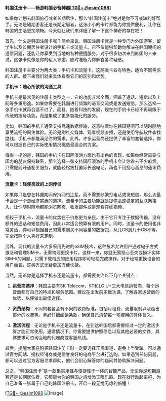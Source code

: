 **韩国注册卡——畅游韩国必备神器[[TG💪+ @esim1088](https://t.me/s/esim1088)]**

如果你计划去韩国旅行或者长期居住，那么“韩国注册卡”绝对是你不可或缺的好帮手。无论是短期游客还是长期定居者，这张小小的卡片都能为你提供便利，让你在韩国的生活更加顺畅。今天就让我们来详细了解一下这个神奇的存在吧！

首先，什么是韩国注册卡呢？简单来说，韩国注册卡就是一种专门为外国游客、留学生以及长期居住者设计的手机卡或流量卡。它不仅能够帮助你解决在韩国期间的通信问题，还能让你享受到当地的各种便捷服务。对于很多初次来到韩国的人来说，这张卡就像是你的私人导游，随时准备为你解答各种疑惑。

韩国注册卡主要分为两大类：手机卡和流量卡。这两类卡各有特色，适合不同需求的人群。接下来我们就来具体看看它们的区别和优势。

**手机卡：随心所欲的沟通工具**

手机卡是最常见的注册卡类型之一，它的功能非常全面，涵盖了通话、短信以及上网等多重用途。如果你需要在韩国进行频繁的语音交流或是发送短信，那么选择一张手机卡就再合适不过了。而且，随着科技的发展，现在的手机卡已经不再局限于传统的拨号功能，而是集成了更多智能化的服务。

比如，韩国的手机卡通常支持高速数据传输，这意味着你在韩国期间可以随时随地享受流畅的网络体验。无论是刷社交媒体、观看视频直播，还是使用导航软件查找路线，手机卡都能满足你的需求。此外，许多运营商还提供了丰富的套餐选择，你可以根据自己的实际使用情况挑选最适合的方案。

值得一提的是，韩国的手机卡在国际漫游方面也有出色的表现。如果你经常需要与国内的朋友保持联系，那么选择一张支持国际漫游的手机卡会让你省去不少麻烦。只需提前开通相关服务，就能轻松拨打国际长途电话，再也不用担心高昂的通讯费用。

**流量卡：轻便高效的上网伴侣**

如果你只是想在韩国期间保持网络连接，而不需要频繁打电话或发短信，那么流量卡会是一个更经济实惠的选择。流量卡的主要功能就是提供高速稳定的互联网接入，让你随时随地都能浏览网页、收发邮件或是观看在线视频。

相较于手机卡，流量卡的优势在于价格更为亲民。由于它只专注于数据传输，没有额外的通话和短信费用，因此非常适合预算有限的用户。同时，流量卡的使用也非常灵活，你可以根据自己的需求购买不同容量的数据包，从几GB到几十GB不等，完全按照个人喜好来定制。

另外，现代的流量卡大多采用先进的eSIM技术，这种技术允许用户通过电子方式激活和管理SIM卡，无需物理更换卡片。这样一来，你就无需担心丢失或损坏实体SIM卡的问题，只需下载相应的应用程序即可轻松完成操作。对于经常更换设备的用户而言，这种方式无疑更加方便快捷。

当然，无论你是选择手机卡还是流量卡，都需要关注以下几个关键点：

1. **运营商选择**：韩国主要有SK Telecom、KT和LG U+三大电信运营商，每个运营商都有自己的特点和服务范围。建议在出发前多做功课，了解各家运营商的优势，以便做出最佳选择。
   
2. **资费结构**：不同的套餐会有不同的收费标准，包括月租费、流量限制以及超出部分的收费等。务必仔细阅读条款，确保自己清楚每一项费用的具体含义。

3. **激活流程**：无论是手机卡还是流量卡，在到达韩国后都需要经过一定的激活步骤才能正常使用。通常情况下，你需要提供护照信息以及其他必要的文件，具体要求可咨询当地的代理商或客服热线。

最后，提醒大家在购买韩国注册卡时一定要选择正规渠道，避免上当受骗。可以通过官方网站、授权经销商或是信誉良好的电商平台进行选购。如果遇到任何问题，都可以通过官方客服寻求帮助，他们会耐心解答你的疑问并协助解决问题。

总之，“韩国注册卡”是一款集实用性与便捷性于一体的智能产品，无论你是短期游客还是长期居住者，它都能为你的韩国之旅增添无限乐趣。现在就行动起来吧，为自己准备一张属于自己的韩国注册卡，开启一段无忧无虑的旅程！

[[TG💪+ @esim1088](https://t.me/s/esim1088) ![Image](https://i.postimg.cc/4NQfJmqS/Snipaste-2025-05-13-00-14-12.png)]